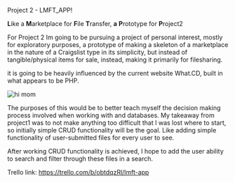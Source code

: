 Project 2 - LMFT_APP!

**L**ike a **M**arketplace for **F**ile **T**ransfer, **a** **P**rototype for **P**roject2


For Project 2 Im going to be pursuing a project of personal interest, mostly for exploratory purposes, a prototype of making a skeleton of a marketplace in the nature of a Craigslist type in its simplicity, but instead of tangible/physical items for sale, instead, making it primarily for filesharing.

it is going to be heavily influenced by the current website What.CD, built in what appears to be PHP.

![hi mom](https://i.imgur.com/VJh619d.png)

The purposes of this would be to better teach myself the decision making process involved when working with and databases.
My takeaway from project1 was to not make anything too difficult that I was lost where to start, so initially simple CRUD functionality will be the goal. Like adding simple functionality of user-submitted files for every user to see.

After working CRUD functionality is achieved, I hope to add the user ability to search and filter through these files in a search.

Trello link: https://trello.com/b/obtdqzRl/lmft-app
